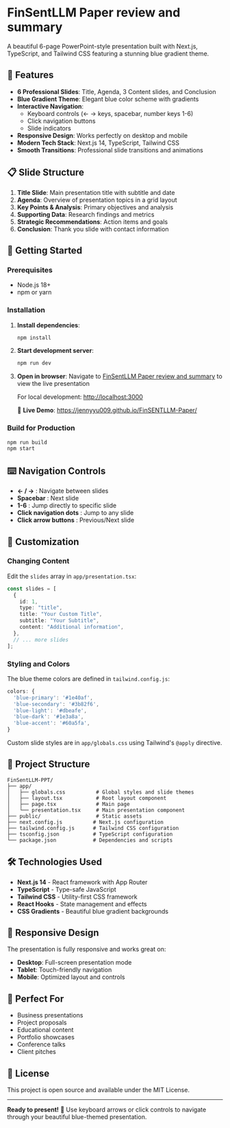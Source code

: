 # FinSentLLM Paper review and summary

A beautiful 6-page PowerPoint-style presentation built with Next.js, TypeScript, and Tailwind CSS featuring a stunning blue gradient theme.

## 🎯 Features

- **6 Professional Slides**: Title, Agenda, 3 Content slides, and Conclusion
- **Blue Gradient Theme**: Elegant blue color scheme with gradients
- **Interactive Navigation**:
  - Keyboard controls (← → keys, spacebar, number keys 1-6)
  - Click navigation buttons
  - Slide indicators
- **Responsive Design**: Works perfectly on desktop and mobile
- **Modern Tech Stack**: Next.js 14, TypeScript, Tailwind CSS
- **Smooth Transitions**: Professional slide transitions and animations

## 📋 Slide Structure

1. **Title Slide**: Main presentation title with subtitle and date
2. **Agenda**: Overview of presentation topics in a grid layout
3. **Key Points & Analysis**: Primary objectives and analysis
4. **Supporting Data**: Research findings and metrics
5. **Strategic Recommendations**: Action items and goals
6. **Conclusion**: Thank you slide with contact information

## 🚀 Getting Started

### Prerequisites

- Node.js 18+
- npm or yarn

### Installation

1. **Install dependencies**:

   ```bash
   npm install
   ```

2. **Start development server**:

   ```bash
   npm run dev
   ```

3. **Open in browser**:
   Navigate to [FinSentLLM Paper review and summary](https://jennyyu009.github.io/FinSENTLLM-Paper/) to view the live presentation

   For local development: [http://localhost:3000](http://localhost:3000)

   🚀 **Live Demo**: https://jennyyu009.github.io/FinSENTLLM-Paper/

### Build for Production

```bash
npm run build
npm start
```

## ⌨️ Navigation Controls

- **← / →** : Navigate between slides
- **Spacebar** : Next slide
- **1-6** : Jump directly to specific slide
- **Click navigation dots** : Jump to any slide
- **Click arrow buttons** : Previous/Next slide

## 🎨 Customization

### Changing Content

Edit the `slides` array in `app/presentation.tsx`:

```typescript
const slides = [
  {
    id: 1,
    type: "title",
    title: "Your Custom Title",
    subtitle: "Your Subtitle",
    content: "Additional information",
  },
  // ... more slides
];
```

### Styling and Colors

The blue theme colors are defined in `tailwind.config.js`:

```javascript
colors: {
  'blue-primary': '#1e40af',
  'blue-secondary': '#3b82f6',
  'blue-light': '#dbeafe',
  'blue-dark': '#1e3a8a',
  'blue-accent': '#60a5fa',
}
```

Custom slide styles are in `app/globals.css` using Tailwind's `@apply` directive.

## 📁 Project Structure

```
FinSentLLM-PPT/
├── app/
│   ├── globals.css          # Global styles and slide themes
│   ├── layout.tsx           # Root layout component
│   ├── page.tsx             # Main page
│   └── presentation.tsx     # Main presentation component
├── public/                  # Static assets
├── next.config.js          # Next.js configuration
├── tailwind.config.js      # Tailwind CSS configuration
├── tsconfig.json           # TypeScript configuration
└── package.json            # Dependencies and scripts
```

## 🛠️ Technologies Used

- **Next.js 14** - React framework with App Router
- **TypeScript** - Type-safe JavaScript
- **Tailwind CSS** - Utility-first CSS framework
- **React Hooks** - State management and effects
- **CSS Gradients** - Beautiful blue gradient backgrounds

## 📱 Responsive Design

The presentation is fully responsive and works great on:

- **Desktop**: Full-screen presentation mode
- **Tablet**: Touch-friendly navigation
- **Mobile**: Optimized layout and controls

## 🎉 Perfect For

- Business presentations
- Project proposals
- Educational content
- Portfolio showcases
- Conference talks
- Client pitches

## 📝 License

This project is open source and available under the MIT License.

---

**Ready to present!** 🎯 Use keyboard arrows or click controls to navigate through your beautiful blue-themed presentation.
